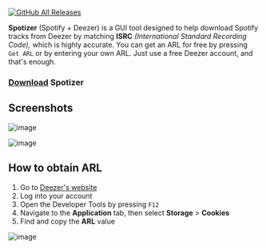 [![GitHub All Releases](https://img.shields.io/github/downloads/afkarxyz/Spotizer/total?style=for-the-badge)](https://github.com/afkarxyz/Spotizer/releases)

**Spotizer** (Spotify + Deezer) is a GUI tool designed to help download Spotify tracks from Deezer by matching **ISRC** *(International Standard Recording Code),* which is highly accurate. You can get an ARL for free by pressing `Get ARL` or by entering your own ARL. Just use a free Deezer account, and that's enough.

### [Download](https://github.com/afkarxyz/Spotizer/releases/download/v1.2/Spotizer.exe) Spotizer

## Screenshots

![image](https://github.com/user-attachments/assets/83b8c68f-b9c2-497e-a6c3-75e57d2804f8)

![image](https://github.com/user-attachments/assets/3d8986eb-337a-46c4-9494-e2d74a1c6824)

## How to obtain ARL

1. Go to [Deezer's website](https://www.deezer.com/)
2. Log into your account
3. Open the Developer Tools by pressing `F12`
4. Navigate to the **Application** tab, then select **Storage** > **Cookies**
5. Find and copy the **ARL** value

![image](https://github.com/user-attachments/assets/936fceec-e476-410f-8975-a7875cca0de5)
